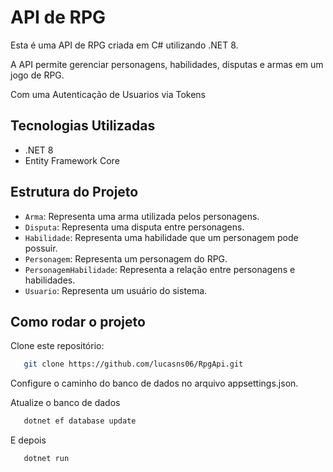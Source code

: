 # API de RPG

Esta é uma API de RPG criada em C# utilizando .NET 8. 

A API permite gerenciar personagens, habilidades, disputas e armas em um jogo de RPG.

Com uma Autenticação de Usuarios via Tokens

## Tecnologias Utilizadas

- .NET 8
- Entity Framework Core

## Estrutura do Projeto

- `Arma`: Representa uma arma utilizada pelos personagens.
- `Disputa`: Representa uma disputa entre personagens.
- `Habilidade`: Representa uma habilidade que um personagem pode possuir.
- `Personagem`: Representa um personagem do RPG.
- `PersonagemHabilidade`: Representa a relação entre personagens e habilidades.
- `Usuario`: Representa um usuário do sistema.

## Como rodar o projeto

Clone este repositório:

```bash
   git clone https://github.com/lucasns06/RpgApi.git
```

Configure o caminho do banco de dados no arquivo appsettings.json.

Atualize o banco de dados
```bash
   dotnet ef database update
```

E depois

```bash
   dotnet run
```
